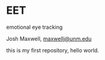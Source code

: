 # EET
emotional eye tracking

Josh Maxwell, maxwellj@unm.edu

this is my first repository, hello world. 

